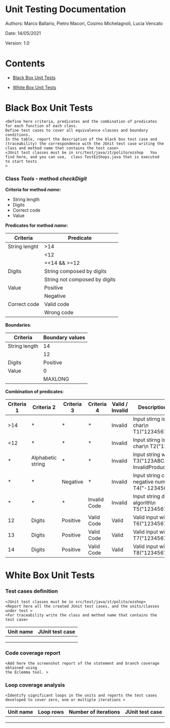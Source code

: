 # Unit Testing Documentation

Authors: Marco Ballario, Pietro Macori, Cosimo Michelagnoli, Lucia Vencato

Date: 14/05/2021

Version: 1.0

# Contents

- [Black Box Unit Tests](#black-box-unit-tests)




- [White Box Unit Tests](#white-box-unit-tests)


# Black Box Unit Tests

    <Define here criteria, predicates and the combination of predicates for each function of each class.
    Define test cases to cover all equivalence classes and boundary conditions.
    In the table, report the description of the black box test case and (traceability) the correspondence with the JUnit test case writing the 
    class and method name that contains the test case>
    <JUnit test classes must be in src/test/java/it/polito/ezshop   You find here, and you can use,  class TestEzShops.java that is executed  
    to start tests
    >

 ### **Class *Tools* - method *checkDigit***



**Criteria for method *name*:**
	

 - String length
 - Digits
 - Correct code
 - Value



**Predicates for method *name*:**

| Criteria | Predicate |
| -------- | --------- |
|    String lenght      |     >14      |
|          |     <12      |
|          |      =<14 && >=12     |
|    Digits      |     String composed by digits       |
|          |     String not composed by digits       |
|    Value      |     Positive      |
|          |     Negative     |
|    Correct code      |     Valid code      |
|          |     Wrong code     |






**Boundaries**:

| Criteria | Boundary values |
| -------- | --------------- |
|    String length      |          14       |
|          |       12          |
|     Digits     |         Positive        |
|     Value     |         0        |
|               |         MAXLONG          |



**Combination of predicates**:


| Criteria 1 | Criteria 2 | Criteria 3 | Criteria 4 | Valid / Invalid | Description of the test case | JUnit test case |
|------------|------------|------------|------------|---------------- |------------------------------|-----------------|
| >14 | * | * | * | Invalid | Input stirng is longer than 14 char\n T1("123456789012345"; false) | testMore14() |
| <12 | * | * | * | Invalid | Input stirng is smaller than 12 char\n T2("123456789"; false) | testLess12() |
| *| Alphabetic string|*|*| Invalid|Input string with alphabet char\n T3("123ABCDEFT322"; InvalidProductCodeException);|testAlphabetInput()|
| * | * | Negative |*|Invalid| Input string composed by negative number\n T4("-12345678901234";false);|testNegative()|
| *| *| * | Invalid Code | Invalid| Input string doesn't satisfy the algorith\n T5("12345678901232"; false) |testInvalidCode()|
| 12 | Digits |Positive|Valid Code| Valid| Valid input with lenght 12\n T6("123456789012";true) |test12Digits()|
| 13 | Digits |Positive|Valid Code| Valid| Valid input with lenght 13\n T7("1234567890111";true) |test13Digits()|
| 14 | Digits |Positive|Valid Code| Valid| Valid input with lenght 14\n T8("12345678901231";true) |test14Digits()|





# White Box Unit Tests

### Test cases definition
    
    <JUnit test classes must be in src/test/java/it/polito/ezshop>
    <Report here all the created JUnit test cases, and the units/classes under test >
    <For traceability write the class and method name that contains the test case>


| Unit name | JUnit test case |
|--|--|
|||
|||
||||

### Code coverage report

    <Add here the screenshot report of the statement and branch coverage obtained using
    the Eclemma tool. >


### Loop coverage analysis

    <Identify significant loops in the units and reports the test cases
    developed to cover zero, one or multiple iterations >

|Unit name | Loop rows | Number of iterations | JUnit test case |
|---|---|---|---|
|||||
|||||
||||||



